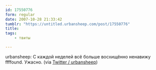 ```yaml
---
id: 17550776
form: regular
date: 2007-10-28 21:33:42
tumblr: "https://untitled.urbansheep.com/post/17550776"
title:
tags:
    - твиты

---
```


<p>urbansheep: С каждой неделей всё больше восхищённо ненавижу ffffound. Ужасно. (via <a href="http://twitter.com/urbansheep/statuses/370831412">Twitter / urbansheep</a>)</p>

